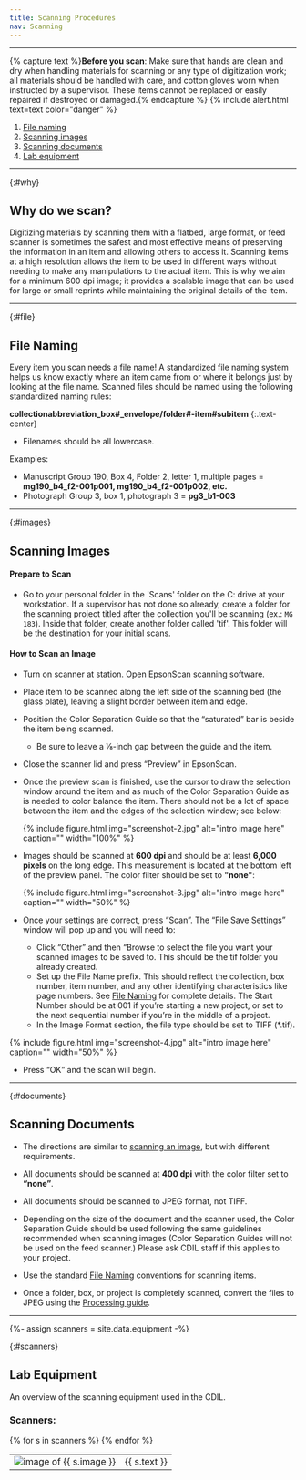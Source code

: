 ```yaml
---
title: Scanning Procedures
nav: Scanning
---
```


-------------------

{% capture text %}**Before you scan**:
Make sure that hands are clean and dry when handling materials for scanning or any type of digitization work; all materials should be handled with care, and cotton gloves worn when instructed by a supervisor. These items cannot be replaced or easily repaired if destroyed or damaged.{% endcapture %}
{% include alert.html text=text color="danger" %}

1. [File naming](#file)
2. [Scanning images](#images)
3. [Scanning documents](#documents)
4. [Lab equipment](#scanners)

-----------

{:#why}
## Why do we scan?

Digitizing materials by scanning them with a flatbed, large format, or feed scanner is sometimes the safest and most effective means of preserving the information in an item and allowing others to access it. Scanning items at a high resolution allows the item to be used in different ways without needing to make any manipulations to the actual item. This is why we aim for a minimum 600 dpi image; it provides a scalable image that can be used for large or small reprints while maintaining the original details of the item.

-----------

{:#file}
## File Naming

Every item you scan needs a file name! A standardized file naming system helps us know exactly where an item came from or where it belongs just by looking at the file name. Scanned files should be named using the following standardized naming rules:

**collectionabbreviation_box#_envelope/folder#-item#subitem**
{:.text-center}

- Filenames should be all lowercase.

Examples:
- Manuscript Group 190, Box 4, Folder 2, letter 1, multiple pages = **mg190_b4_f2-001p001, mg190_b4_f2-001p002, etc.**
- Photograph Group 3, box 1, photograph 3 = **pg3_b1-003**

------------

{:#images}
## Scanning Images

#### Prepare to Scan

- Go to your personal folder in the 'Scans' folder on the C: drive at your workstation. If a supervisor has not done so already, create a folder for the scanning project titled after the collection you'll be scanning (ex.: `MG 183`). Inside that folder, create another folder called 'tif'. This folder will be the destination for your initial scans.

#### How to Scan an Image
- Turn on scanner at station. Open EpsonScan scanning software. 

- Place item to be scanned along the left side of the scanning bed (the glass plate), leaving a slight border between item and edge. 

- Position the Color Separation Guide so that the “saturated” bar is beside the item being scanned. 
    - Be sure to leave a ⅛-inch gap between the guide and the item.

- Close the scanner lid and press “Preview” in EpsonScan. 

- Once the preview scan is finished, use the cursor to draw the selection window around the item and as much of the Color Separation Guide as is needed to color balance the item. There should not be a lot of space between the item and the edges of the selection window; see below:

    {% include figure.html img="screenshot-2.jpg" alt="intro image here" caption="" width="100%" %}
    
- Images should be scanned at **600 dpi** and should be at least **6,000 pixels** on the long edge. This measurement is located at the bottom left of the preview panel. The color filter should be set to **"none"**:

    {% include figure.html img="screenshot-3.jpg" alt="intro image here" caption="" width="50%" %}

- Once your settings are correct, press “Scan”. The “File Save Settings” window will pop up and you will need to:
    - Click “Other” and then “Browse to select the file you want your scanned images to be saved to. This should be the tif folder you already created.
    - Set up the File Name prefix. This should reflect the collection, box number, item number, and any other identifying characteristics like page numbers. See [File Naming](https://uidaholib.github.io/dds-student-workflow/content/1-scanning.html#file) for complete details. The Start Number should be at 001 if you’re starting a new project, or set to the next sequential number if you’re in the middle of a project. 
    - In the Image Format section, the file type should be set to TIFF (*.tif).

{% include figure.html img="screenshot-4.jpg" alt="intro image here" caption="" width="50%" %}

- Press “OK” and the scan will begin. 

-------------

{:#documents}
## Scanning Documents
- The directions are similar to [scanning an image](), but with different requirements.  

- All documents should be scanned at **400 dpi** with the color filter set to **“none”**. 

- All documents should be scanned to JPEG format, not TIFF. 

- Depending on the size of the document and the scanner used, the Color Separation Guide should be used following the same guidelines recommended when scanning images (Color Separation Guides will not be used on the feed scanner.) Please ask CDIL staff if this applies to your project.

- Use the standard [File Naming](https://uidaholib.github.io/dds-student-workflow/content/1-intro.html#file) conventions for scanning items.

- Once a folder, box, or project is completely scanned, convert the files to JPEG using the [Processing guide](https://uidaholib.github.io/dds-student-workflow/content/2-lesson.html#documents). 

--------------

{%- assign scanners = site.data.equipment -%}

{:#scanners}
## Lab Equipment

An overview of the scanning equipment used in the CDIL. 

### Scanners:

<table class="table">
<tbody>
{% for s in scanners %}
<tr>
<td class="col-4"><img src="{{ s.image | prepend: '/images/' | relative_url }}" alt="image of {{ s.image }}" class="img-fluid"/></td>
<td class="col-8">{{ s.text }}</td>
</tr>
{% endfor %}
</tbody>
</table>